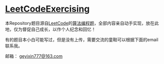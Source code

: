 # [LeetCodeExercising](https://github.com/geyixin/LeetCodeExercising)
本Repository题目源自[LeetCode](https://leetcode-cn.com)的[算法编程题](https://leetcode-cn.com/problemset/algorithms)，全部内容亲自动手实现，放在此地，仅为督促自己成长，以作个人纪念和回忆！

有的题目本小白可能写过，但是没有上传，需要交流的童鞋可以根据下面的email联系我。

邮箱：
geyixin777@163.com
